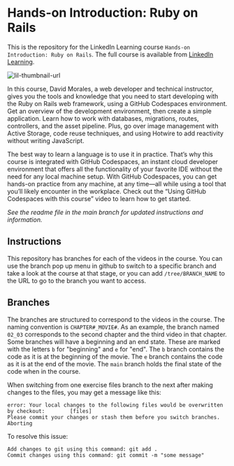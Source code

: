 # Hands-on Introduction: Ruby on Rails
This is the repository for the LinkedIn Learning course `Hands-on Introduction: Ruby on Rails`. The full course is available from [LinkedIn Learning][lil-course-url].

![lil-thumbnail-url]

<p>In this course, David Morales, a web developer and technical instructor, gives you the tools and knowledge that you need to start developing with the Ruby on Rails web framework, using a GitHub Codespaces environment. Get an overview of the development environment, then create a simple application. Learn how to work with databases, migrations, routes, controllers, and the asset pipeline. Plus, go over image management with Active Storage, code reuse techniques, and using Hotwire to add reactivity without writing JavaScript.</p>

<p>The best way to learn a language is to use it in practice. That’s why this course is integrated with GitHub Codespaces, an instant cloud developer environment that offers all the functionality of your favorite IDE without the need for any local machine setup. With GitHub Codespaces, you can get hands-on practice from any machine, at any time—all while using a tool that you’ll likely encounter in the workplace. Check out the “Using GitHub Codespaces with this course” video to learn how to get started.</p>

_See the readme file in the main branch for updated instructions and information._
## Instructions
This repository has branches for each of the videos in the course. You can use the branch pop up menu in github to switch to a specific branch and take a look at the course at that stage, or you can add `/tree/BRANCH_NAME` to the URL to go to the branch you want to access.

## Branches
The branches are structured to correspond to the videos in the course. The naming convention is `CHAPTER#_MOVIE#`. As an example, the branch named `02_03` corresponds to the second chapter and the third video in that chapter.
Some branches will have a beginning and an end state. These are marked with the letters `b` for "beginning" and `e` for "end". The `b` branch contains the code as it is at the beginning of the movie. The `e` branch contains the code as it is at the end of the movie. The `main` branch holds the final state of the code when in the course.

When switching from one exercise files branch to the next after making changes to the files, you may get a message like this:

    error: Your local changes to the following files would be overwritten by checkout:        [files]
    Please commit your changes or stash them before you switch branches.
    Aborting

To resolve this issue:

    Add changes to git using this command: git add .
	Commit changes using this command: git commit -m "some message"


[0]: # (Replace these placeholder URLs with actual course URLs)

[lil-course-url]: https://www.linkedin.com/learning/hands-on-introduction-ruby-on-rails/
[lil-thumbnail-url]: https://media.licdn.com/dms/image/D4D0DAQHg7GA0u1mz-A/learning-public-crop_675_1200/0/1713291404144?e=2147483647&v=beta&t=guNiq3w_FfH3up7mNkJoQqsjvo1LQyQvfBmztvaoVpM

